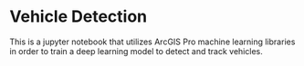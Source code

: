 # Vehicle Detection 
This is a jupyter notebook that utilizes ArcGIS Pro machine learning libraries in order to train a deep learning model to detect and track vehicles.